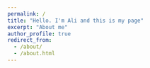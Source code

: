 ```yaml
---
permalink: /
title: "Hello. I'm Ali and this is my page"
excerpt: "About me"
author_profile: true
redirect_from: 
  - /about/
  - /about.html
---
```


